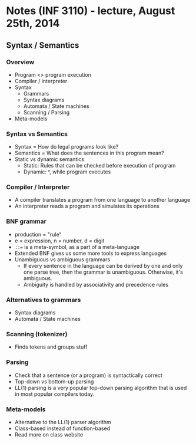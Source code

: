# Notes (INF 3110) -  lecture, August 25th, 2014
## Syntax / Semantics

### Overview
- Program <> program execution
- Compiler / interpreter
- Syntax
    - Grammars
    - Syntax diagrams
    - Automata / State machines
    - Scanning / Parsing
- Meta-models

### Syntax vs Semantics
- Syntax = How do legal programs look like?
- Semantics = What does the sentences in this program mean?
- Static vs dynamic semantics
    - Static: Rules that can be checked before execution of program
    - Dynamic: ^, while program executes

### Compiler / Interpreter
- A compiler translates a program from one language to another language
- An interpreter reads a program and simulates its operations


### BNF grammar
- production = "rule"
- e = expression, n = number, d = digit
- ``::=`` is a meta-symbol, as a part of a meta-language
- Extended BNF gives us some more tools to express languages
- Unambiguous vs ambiguous grammars
    - If every sentence in the language can be derived by one and only one parse tree, then the grammar is unambiguous. Otherwise, it's ambiguous.
    - Ambiguity is handled by associativity and precedence rules

### Alternatives to grammars
- Syntax diagrams
- Automata / State machines


### Scanning (tokenizer)
- Finds tokens and groups stuff

### Parsing
- Check that a sentence (or a program) is syntactically correct
- Top-down vs bottom-up parsing
- LL(1) parsing is a very popular top-down parsing algorithm that is used in most popular compilers today.

### Meta-models
- Alternative to the LL(1) parser algorithm
- Class-based instead of function-based
- Read more on class website
